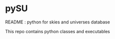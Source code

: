# pySU
README : python for skies and universes database

This repo contains python classes and executables

